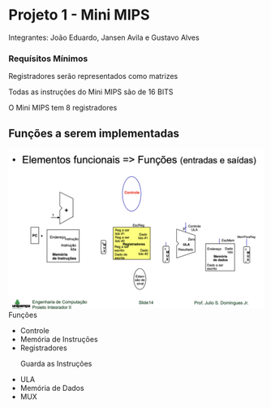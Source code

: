 <h1> Projeto 1 - Mini MIPS </h1>
<p> Integrantes: João Eduardo, Jansen Avila e Gustavo Alves </p>
<h3> Requísitos Mínimos </h3>
<p> Registradores serão representados como matrizes </p>
<p> Todas as instruções do Mini MIPS são de 16 BITS</p>
<p> O Mini MIPS tem 8 registradores</p>
<p> </p>

<h2> Funções a serem implementadas </h2>
<img src="./Arquivos/Functions.png" alt="ERA PRA TA AQUI AS FUNCS">Funções</img>
<ul>
<li> Controle </li>
<li> Memória de Instruções </li>
<li> Registradores </li>
<p> Guarda as Instruções </p>
<li> ULA </li>
<li> Memória de Dados </li>
<li> MUX </li>

</ul>
